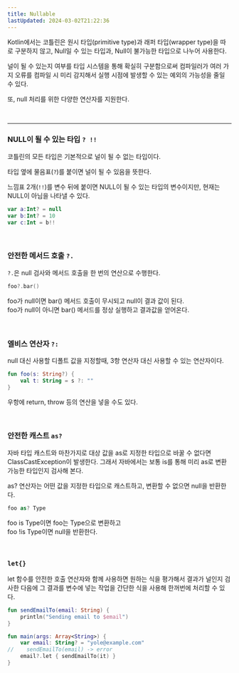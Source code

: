 ```yaml
---
title: Nullable
lastUpdated: 2024-03-02T21:22:36
---
```


Kotlin에서는 코틀린은 원시 타입(primitive type)과 래퍼 타입(wrapper type)을 따로 구분하지 않고, Null일 수 있는 타입과, Null이 불가능한 타입으로 나누어 사용한다.

널이 될 수 있는지 여부를 타입 시스템을 통해 확실히 구분함으로써 컴파일러가 여러 가지 오류를 컴파일 시 미리 감지해서 실행 시점에 발생할 수 있는 예외의 가능성을 줄일 수 있다.

또, null 처리를 위한 다양한 연산자를 지원한다.

<br>

---

### NULL이 될 수 있는 타입 `? !!`

코틀린의 모든 타입은 기본적으로 널이 될 수 없는 타입이다. 

타입 옆에 물음표(`?`)를 붙이면 널이 될 수 있음을 뜻한다.

느낌표 2개(`!!`)를 변수 뒤에 붙이면 NULL이 될 수 있는 타입의 변수이지만, 현재는 NULL이 아님을 나타낼 수 있다.

```kotlin
var a:Int? = null 
var b:Int? = 10
var c:Int = b!!
```
<br>

### 안전한 메서드 호출 `?.`

`?.`은 null 검사와 메서드 호출을 한 번의 연산으로 수행한다.

```kotlin
foo?.bar()
```

foo가 null이면 bar() 메서드 호출이 무시되고 null이 결과 값이 된다.<br>
foo가 null이 아니면 bar() 메서드를 정상 실행하고 결과값을 얻어온다.

<br>

### 엘비스 연산자 `?:`

null 대신 사용할 디폴트 값을 지정할때, 3항 연산자 대신 사용할 수 있는 연산자이다.

```kotlin
fun foo(s: String?) {
    val t: String = s ?: ""
}
```

우항에 return, throw 등의 연산을 넣을 수도 있다.

<br>

### 안전한 캐스트 `as?`

자바 타입 캐스트와 마찬가지로 대상 값을 as로 지정한 타입으로 바꿀 수 없다면 ClassCastException이 발생한다.
그래서 자바에서는 보통 is를 통해 미리 as로 변환 가능한 타입인지 검사해 본다.

as? 연산자는 어떤 값을 지정한 타입으로 캐스트하고, 변환할 수 없으면 null을 반환한다.

```kotlin
foo as? Type
```

foo is Type이면 foo는 Type으로 변환하고<br>
foo !is Type이면 null을 반환한다.

<br>

### `let{}`

let 함수를 안전한 호출 연산자와 함께 사용하면 원하는 식을 평가해서 결과가 널인지 검사한 다음에 그 결과를 변수에 넣는 작업을 간단한 식을 사용해 한꺼번에 처리할 수 있다.

```kotlin
fun sendEmailTo(email: String) {
    println("Sending email to $email")
}

fun main(args: Array<String>) {
    var email: String? = "yole@example.com"
//    sendEmailTo(email) -> error
    email?.let { sendEmailTo(it) }
}
```